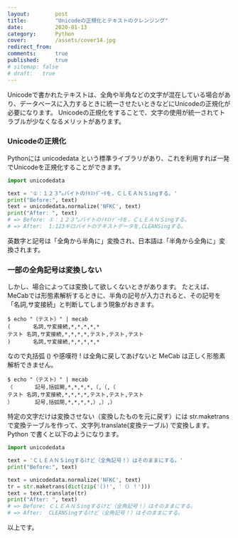 ```yaml
---
layout:        post
title:         "Unicodeの正規化とテキストのクレンジング"
date:          2020-01-13
category:      Python
cover:         /assets/cover14.jpg
redirect_from:
comments:      true
published:     true
# sitemap: false
# draft:   true
---
```


Unicodeで書かれたテキストは、全角や半角などの文字が混在している場合があり、データベースに入力するときに統一させたいときなどにUnicodeの正規化が必要になります。
Unicodeの正規化をすることで、文字の使用が統一されてトラブルが少なくなるメリットがあります。

### Unicodeの正規化

Pythonには unicodedata という標準ライブラリがあり、これを利用すれば一発でUnicodeを正規化することができます。

```python
import unicodedata

text = '①：１２３㌔バイトのﾃｷｽﾄﾃﾞｰﾀを，ＣＬＥＡＮＳingする。'
print("Before:", text)
text = unicodedata.normalize('NFKC', text)
print("After: ", text)
# => Before: ①：１２３㌔バイトのﾃｷｽﾄﾃﾞｰﾀを，ＣＬＥＡＮＳingする。
# => After:  1:123キロバイトのテキストデータを,CLEANSingする。
```

英数字と記号は「全角から半角に」変換され、日本語は「半角から全角に」変換されます。

### 一部の全角記号は変換しない

しかし、場合によっては変換して欲しくないときがあります。
たとえば、MeCabでは形態素解析するときに、半角の記号が入力されると、その記号を「名詞,サ変接続」と判断してしまう現象がおきます。

```console
$ echo "（テスト）" | mecab
(		名詞,サ変接続,*,*,*,*,*
テスト	名詞,サ変接続,*,*,*,*,テスト,テスト,テスト
)		名詞,サ変接続,*,*,*,*,*
```

なので丸括弧 () や感嘆符 ! は全角に戻してあげないと MeCab は正しく形態素解析できません。

```console
$ echo "（テスト）" | mecab
（		記号,括弧開,*,*,*,*,（,（,（
テスト	名詞,サ変接続,*,*,*,*,テスト,テスト,テスト
）		記号,括弧閉,*,*,*,*,）,）,）
```

特定の文字だけは変換させない（変換したものを元に戻す）には str.maketrans で変換テーブルを作って、文字列.translate(変換テーブル) で変換します。
Python で書くと以下のようになります。

```python
import unicodedata

text = 'ＣＬＥＡＮＳingするけど（全角記号！）はそのままにする。'
print("Before:", text)

text = unicodedata.normalize('NFKC', text)
tr = str.maketrans(dict(zip('()!', '（）！')))
text = text.translate(tr)
print("After: ", text)
# => Before: ＣＬＥＡＮＳingするけど（全角記号！）はそのままにする。
# => After:  CLEANSingするけど（全角記号！）はそのままにする。
```

以上です。
